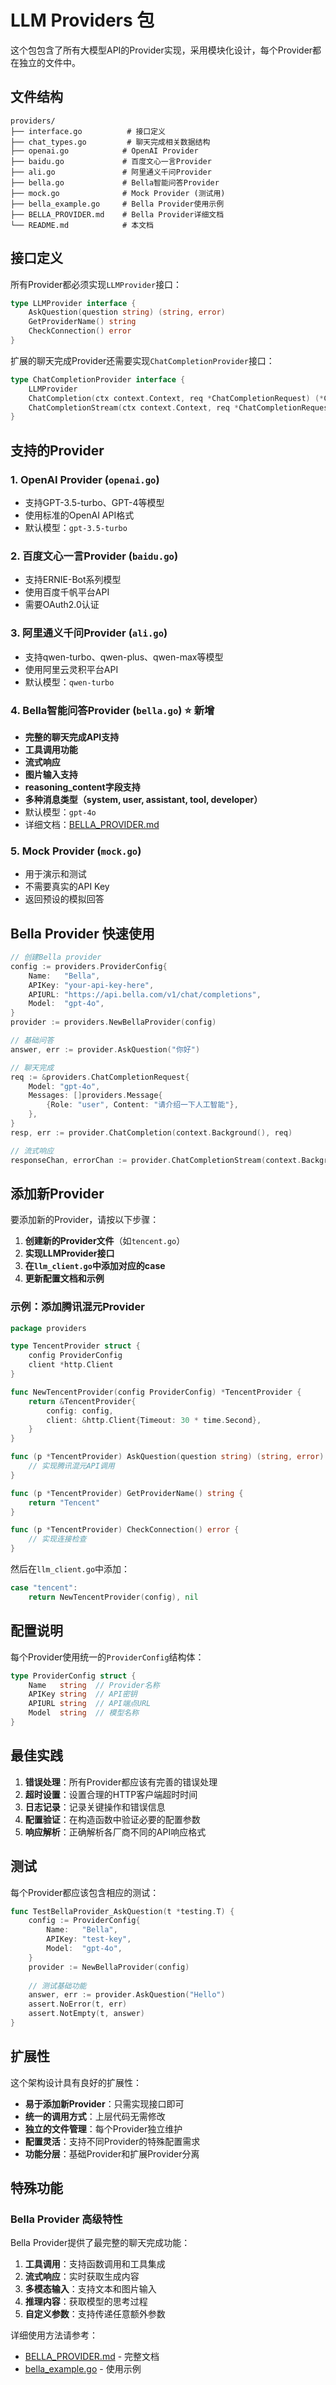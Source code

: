 # LLM Providers 包

这个包包含了所有大模型API的Provider实现，采用模块化设计，每个Provider都在独立的文件中。

## 文件结构

```
providers/
├── interface.go          # 接口定义
├── chat_types.go         # 聊天完成相关数据结构
├── openai.go            # OpenAI Provider
├── baidu.go             # 百度文心一言Provider
├── ali.go               # 阿里通义千问Provider
├── bella.go             # Bella智能问答Provider
├── mock.go              # Mock Provider (测试用)
├── bella_example.go     # Bella Provider使用示例
├── BELLA_PROVIDER.md    # Bella Provider详细文档
└── README.md            # 本文档
```

## 接口定义

所有Provider都必须实现`LLMProvider`接口：

```go
type LLMProvider interface {
    AskQuestion(question string) (string, error)
    GetProviderName() string
    CheckConnection() error
}
```

扩展的聊天完成Provider还需要实现`ChatCompletionProvider`接口：

```go
type ChatCompletionProvider interface {
    LLMProvider
    ChatCompletion(ctx context.Context, req *ChatCompletionRequest) (*ChatCompletionResponse, error)
    ChatCompletionStream(ctx context.Context, req *ChatCompletionRequest) (<-chan *ChatCompletionStreamResponse, <-chan error)
}
```

## 支持的Provider

### 1. OpenAI Provider (`openai.go`)
- 支持GPT-3.5-turbo、GPT-4等模型
- 使用标准的OpenAI API格式
- 默认模型：`gpt-3.5-turbo`

### 2. 百度文心一言Provider (`baidu.go`)
- 支持ERNIE-Bot系列模型
- 使用百度千帆平台API
- 需要OAuth2.0认证

### 3. 阿里通义千问Provider (`ali.go`)
- 支持qwen-turbo、qwen-plus、qwen-max等模型
- 使用阿里云灵积平台API
- 默认模型：`qwen-turbo`

### 4. Bella智能问答Provider (`bella.go`) ⭐ 新增
- **完整的聊天完成API支持**
- **工具调用功能**
- **流式响应**
- **图片输入支持**
- **reasoning_content字段支持**
- **多种消息类型（system, user, assistant, tool, developer）**
- 默认模型：`gpt-4o`
- 详细文档：[BELLA_PROVIDER.md](./BELLA_PROVIDER.md)

### 5. Mock Provider (`mock.go`)
- 用于演示和测试
- 不需要真实的API Key
- 返回预设的模拟回答

## Bella Provider 快速使用

```go
// 创建Bella provider
config := providers.ProviderConfig{
    Name:   "Bella",
    APIKey: "your-api-key-here",
    APIURL: "https://api.bella.com/v1/chat/completions",
    Model:  "gpt-4o",
}
provider := providers.NewBellaProvider(config)

// 基础问答
answer, err := provider.AskQuestion("你好")

// 聊天完成
req := &providers.ChatCompletionRequest{
    Model: "gpt-4o",
    Messages: []providers.Message{
        {Role: "user", Content: "请介绍一下人工智能"},
    },
}
resp, err := provider.ChatCompletion(context.Background(), req)

// 流式响应
responseChan, errorChan := provider.ChatCompletionStream(context.Background(), req)
```

## 添加新Provider

要添加新的Provider，请按以下步骤：

1. **创建新的Provider文件**（如`tencent.go`）
2. **实现LLMProvider接口**
3. **在`llm_client.go`中添加对应的case**
4. **更新配置文档和示例**

### 示例：添加腾讯混元Provider

```go
package providers

type TencentProvider struct {
    config ProviderConfig
    client *http.Client
}

func NewTencentProvider(config ProviderConfig) *TencentProvider {
    return &TencentProvider{
        config: config,
        client: &http.Client{Timeout: 30 * time.Second},
    }
}

func (p *TencentProvider) AskQuestion(question string) (string, error) {
    // 实现腾讯混元API调用
}

func (p *TencentProvider) GetProviderName() string {
    return "Tencent"
}

func (p *TencentProvider) CheckConnection() error {
    // 实现连接检查
}
```

然后在`llm_client.go`中添加：

```go
case "tencent":
    return NewTencentProvider(config), nil
```

## 配置说明

每个Provider使用统一的`ProviderConfig`结构体：

```go
type ProviderConfig struct {
    Name   string  // Provider名称
    APIKey string  // API密钥
    APIURL string  // API端点URL
    Model  string  // 模型名称
}
```

## 最佳实践

1. **错误处理**：所有Provider都应该有完善的错误处理
2. **超时设置**：设置合理的HTTP客户端超时时间
3. **日志记录**：记录关键操作和错误信息
4. **配置验证**：在构造函数中验证必要的配置参数
5. **响应解析**：正确解析各厂商不同的API响应格式

## 测试

每个Provider都应该包含相应的测试：

```go
func TestBellaProvider_AskQuestion(t *testing.T) {
    config := ProviderConfig{
        Name:   "Bella",
        APIKey: "test-key",
        Model:  "gpt-4o",
    }
    provider := NewBellaProvider(config)
    
    // 测试基础功能
    answer, err := provider.AskQuestion("Hello")
    assert.NoError(t, err)
    assert.NotEmpty(t, answer)
}
```

## 扩展性

这个架构设计具有良好的扩展性：

- **易于添加新Provider**：只需实现接口即可
- **统一的调用方式**：上层代码无需修改
- **独立的文件管理**：每个Provider独立维护
- **配置灵活**：支持不同Provider的特殊配置需求
- **功能分层**：基础Provider和扩展Provider分离

## 特殊功能

### Bella Provider 高级特性

Bella Provider提供了最完整的聊天完成功能：

1. **工具调用**：支持函数调用和工具集成
2. **流式响应**：实时获取生成内容
3. **多模态输入**：支持文本和图片输入
4. **推理内容**：获取模型的思考过程
5. **自定义参数**：支持传递任意额外参数

详细使用方法请参考：
- [BELLA_PROVIDER.md](./BELLA_PROVIDER.md) - 完整文档
- [bella_example.go](./bella_example.go) - 使用示例